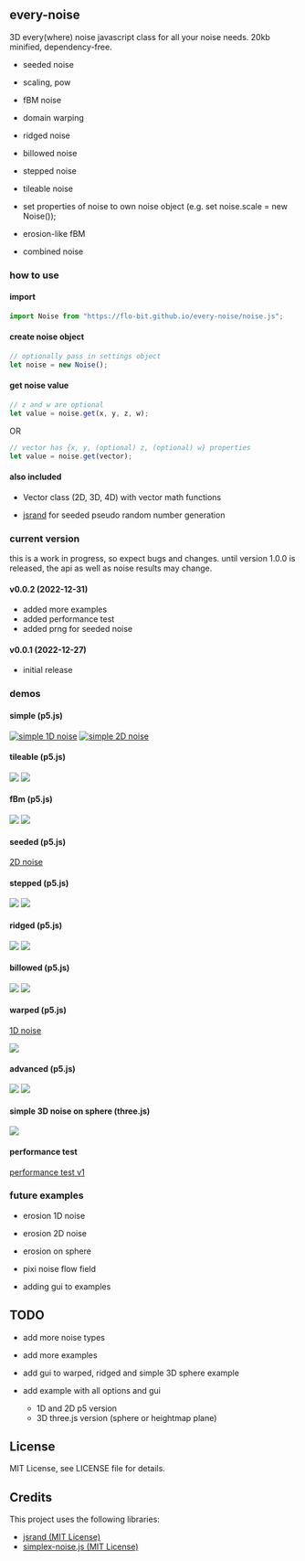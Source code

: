## every-noise

3D every(where) noise javascript class for all your noise needs. 20kb minified, dependency-free.

- seeded noise
- scaling, pow
- fBM noise
- domain warping
- ridged noise
- billowed noise
- stepped noise
- tileable noise
- set properties of noise to own noise object (e.g. set noise.scale = new Noise());
- erosion-like fBM

- combined noise

### how to use

#### import

```javascript
import Noise from "https://flo-bit.github.io/every-noise/noise.js";
```

#### create noise object

```javascript
// optionally pass in settings object
let noise = new Noise();
```

#### get noise value

```javascript
// z and w are optional
let value = noise.get(x, y, z, w);
```

OR

```javascript
// vector has {x, y, (optional) z, (optional) w} properties
let value = noise.get(vector);
```

#### also included

- Vector class (2D, 3D, 4D) with vector math functions

- [jsrand](https://github.com/DomenicoDeFelice/jsrand) for seeded pseudo random number generation

### current version

this is a work in progress, so expect bugs and changes. until version 1.0.0 is released, the api as well as noise results may change.

#### v0.0.2 (2022-12-31)

- added more examples
- added performance test
- added prng for seeded noise

#### v0.0.1 (2022-12-27)

- initial release

### demos

#### simple (p5.js)

[![simple 1D noise](./images/simple-1D.png)](https://flo-bit.github.io/every-noise/demos/p5-simple-1D-noise.html)
[![simple 2D noise](./images/simple-2D.png)](https://flo-bit.github.io/every-noise/demos/p5-simple-2D-noise.html)

#### tileable (p5.js)

[![](./images/tileable-1D.png)](https://flo-bit.github.io/every-noise/demos/p5-tileable-1D-noise.html)
[![](./images/tileable-2D.png)](https://flo-bit.github.io/every-noise/demos/p5-tileable-2D-noise.html)

#### fBm (p5.js)

[![](./images/fbm-1D.png)](https://flo-bit.github.io/every-noise/demos/p5-fbm-1D-noise.html)
[![](./images/fbm-2D.png)](https://flo-bit.github.io/every-noise/demos/p5-fbm-2D-noise.html)

#### seeded (p5.js)

[2D noise](https://flo-bit.github.io/every-noise/demos/p5-seeded-2D-noise.html)

#### stepped (p5.js)

[![](./images/stepped-1D.png)](https://flo-bit.github.io/every-noise/demos/p5-stepped-1D-noise.html)
[![](./images/stepped-2D.png)](https://flo-bit.github.io/every-noise/demos/p5-stepped-2D-noise.html)

#### ridged (p5.js)

[![](./images/ridged-1D.png)](https://flo-bit.github.io/every-noise/demos/p5-ridged-1D-noise.html)
[![](./images/ridged-2D.png)](https://flo-bit.github.io/every-noise/demos/p5-ridged-2D-noise.html)

#### billowed (p5.js)

[![](./images/billowed-1D.png)](https://flo-bit.github.io/every-noise/demos/p5-billowed-1D-noise.html)
[![](./images/billowed-2D.png)](https://flo-bit.github.io/every-noise/demos/p5-billowed-2D-noise.html)

#### warped (p5.js)

[1D noise](https://flo-bit.github.io/every-noise/demos/p5-warped-1D-noise.html)

[![](./images/warped-2D.png)](https://flo-bit.github.io/every-noise/demos/p5-warped-2D-noise.html)

#### advanced (p5.js)

[![](./images/advanced-1D.png)](https://flo-bit.github.io/every-noise/demos/p5-advanced-1D-noise.html)
[![](./images/advanced-2D.png)](https://flo-bit.github.io/every-noise/demos/p5-advanced-2D-noise.html)

#### simple 3D noise on sphere (three.js)

[![](./images/simple-3D.png)](https://flo-bit.github.io/every-noise/demos/three-simple-3D-sphere.html)

#### performance test

[performance test v1](https://flo-bit.github.io/every-noise/demos/performance-test.html)

### future examples

- erosion 1D noise

- erosion 2D noise

- erosion on sphere

- pixi noise flow field

- adding gui to examples

## TODO

- add more noise types

- add more examples

- add gui to warped, ridged and simple 3D sphere example

- add example with all options and gui
  - 1D and 2D p5 version
  - 3D three.js version (sphere or heightmap plane)

## License

MIT License, see LICENSE file for details.

## Credits

This project uses the following libraries:

- [jsrand (MIT License)](https://github.com/DomenicoDeFelice/jsrand)
- [simplex-noise.js (MIT License)](https://github.com/jwagner/simplex-noise.js/)
